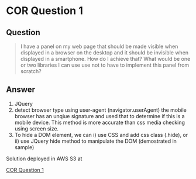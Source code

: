 # COR Question 1

## Question

> I have a panel on my web page that should be made visible when displayed
> in a browser on the desktop and it should be invisible when displayed in 
> a smartphone. How do I achieve that? What would be one or two libraries
> I can use use not to have to implement this panel from scratch?

## Answer

1. JQuery
2. detect browser type using user-agent (navigator.userAgent)
   the mobile browser has an unqiue signature and used that to determine if this is a mobile device. This method is more accurate than css media checking using screen size.
3. To hide a DOM element, we can i) use CSS and add css class (.hide), or ii) use JQuery hide method to manipulate the DOM (demostrated in sample)

Solution deployed in AWS S3
at

[COR Question 1 ](https://s3-us-west-2.amazonaws.com/kt-cor/question1/index.html)
